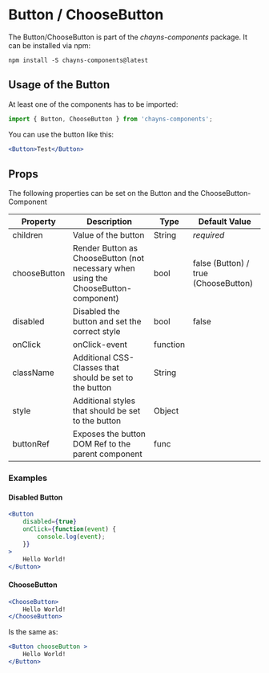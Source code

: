 # Button / ChooseButton

The Button/ChooseButton is part of the *chayns-components* package. It can be installed via npm:

    npm install -S chayns-components@latest


## Usage of the Button
At least one of the components has to be imported:

```jsx
import { Button, ChooseButton } from 'chayns-components';
```


You can use the button like this:
```jsx
<Button>Test</Button>
```

## Props
The following properties can be set on the Button and the ChooseButton-Component

| Property   | Description                                                                                        | Type    | Default Value |
|------------|-----------------------------------------------------------------------------------------------------|--------|--------------|
| children | Value of the button                                                           | String | *required* |
| chooseButton | Render Button as ChooseButton (not necessary when using the ChooseButton-component)                                                          | bool | false (Button) / true (ChooseButton)             |
| disabled | Disabled the button and set the correct style                                                        | bool | false |
| onClick | onClick-event                                                       | function |  |
| className | Additional CSS-Classes that should be set to the button                                                        | String | |
| style | Additional styles that should be set to the button                                                           | Object | |
| buttonRef | Exposes the button DOM Ref to the parent component | func |  |


### Examples
#### Disabled Button
```jsx
<Button
    disabled={true}
    onClick={function(event) {
        console.log(event);
    }}
>
	Hello World!
</Button>
```
#### ChooseButton
```jsx
<ChooseButton>
    Hello World!
</ChooseButton>
```
Is the same as:
```jsx
<Button chooseButton >
    Hello World!
</Button>
```